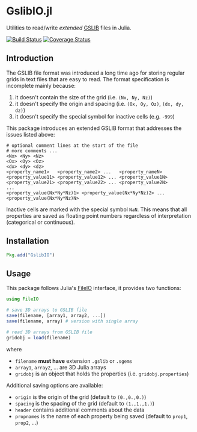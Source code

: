 GslibIO.jl
==========

Utilities to read/write *extended* [GSLIB](http://www.gslib.com/gslib_help/format.html) files in Julia.

[![Build Status](https://travis-ci.org/juliohm/GslibIO.jl.svg?branch=master)](https://travis-ci.org/juliohm/GslibIO.jl)
[![Coverage Status](https://codecov.io/gh/juliohm/GslibIO.jl/branch/master/graph/badge.svg)](https://codecov.io/gh/juliohm/GslibIO.jl)

Introduction
------------

The GSLIB file format was introduced a long time ago for storing regular grids in text files that are easy to read. The format specification is incomplete mainly because:

1. it doesn't contain the size of the grid (i.e. `(Nx, Ny, Nz)`)
2. it doesn't specify the origin and spacing (i.e. `(Ox, Oy, Oz)`, `(dx, dy, dz)`)
3. it doesn't specify the special symbol for inactive cells (e.g. `-999`)

This package introduces an extended GSLIB format that addresses the issues listed above:

```
# optional comment lines at the start of the file
# more comments ...
<Nx> <Ny> <Nz>
<Ox> <Oy> <Oz>
<dx> <dy> <dz>
<property_name1>   <property_name2> ...   <property_nameN>
<property_value11> <property_value12> ... <property_value1N>
<property_value21> <property_value22> ... <property_value2N>
...
<property_value(Nx*Ny*Nz)1> <property_value(Nx*Ny*Nz)2> ... <property_value(Nx*Ny*Nz)N>
```

Inactive cells are marked with the special symbol `NaN`. This means that all properties are saved as floating point numbers regardless of interpretation (categorical or continuous).

Installation
------------

```julia
Pkg.add("GslibIO")
```

Usage
-----

This package follows Julia's [FileIO](https://github.com/JuliaIO/FileIO.jl) interface, it provides two functions:

```julia
using FileIO

# save 3D arrays to GSLIB file
save(filename, [array1, array2, ...])
save(filename, array) # version with single array

# read 3D arrays from GSLIB file
gridobj = load(filename)
```
where

- `filename` **must have** extension `.gslib` or `.sgems`
- `array1`, `array2`, ... are 3D Julia arrays
- `gridobj` is an object that holds the properties (i.e. `gridobj.properties`)

Additional saving options are available:

- `origin` is the origin of the grid (default to `(0.,0.,0.)`)
- `spacing` is the spacing of the grid (default to `(1.,1.,1.)`)
- `header` contains additional comments about the data
- `propnames` is the name of each property being saved (default to `prop1`, `prop2`, ...)
